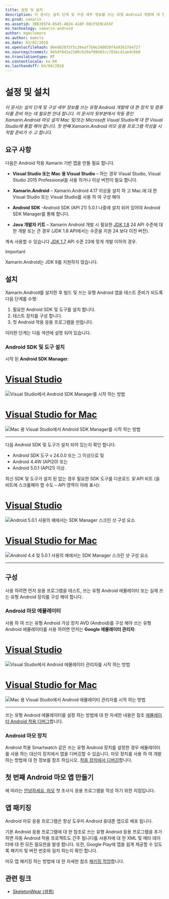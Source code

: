 ```yaml
---
title: 설정 및 설치
description: 이 문서는 설치 단계 및 구성 세부 정보를 쓰는 유형 Android 개발에 대 한 장치 및 컴퓨터를 준비 하는 데 필요한 안내 합니다. 이 문서의 뒷부분에서 작동 중인 Xamarin.Android 마모 설치 Mac 및/또는 Microsoft Visual Studio에 대 한 Visual Studio에 통합 해야 합니다. 첫 번째 Xamarin.Android 마모 응용 프로그램 작성을 시작할 준비가 수 고 합니다.
ms.prod: xamarin
ms.assetid: 3BB395FA-0545-4024-A18F-98CF5E9CA55F
ms.technology: xamarin-android
author: mgmclemore
ms.author: mamcle
ms.date: 03/01/2018
ms.openlocfilehash: 86ed62075f5c39eaf7b0e348020f4a9361764727
ms.sourcegitcommit: 945df041e2180cb20af08b83cc703ecd1aedc6b0
ms.translationtype: MT
ms.contentlocale: ko-KR
ms.lasthandoff: 04/04/2018
---
```

# <a name="setup-and-installation"></a>설정 및 설치

_이 문서는 설치 단계 및 구성 세부 정보를 쓰는 유형 Android 개발에 대 한 장치 및 컴퓨터를 준비 하는 데 필요한 안내 합니다. 이 문서의 뒷부분에서 작동 중인 Xamarin.Android 마모 설치 Mac 및/또는 Microsoft Visual Studio에 대 한 Visual Studio에 통합 해야 합니다. 첫 번째 Xamarin.Android 마모 응용 프로그램 작성을 시작할 준비가 수 고 합니다._

## <a name="requirements"></a>요구 사항

다음은 Android 착용 Xamarin 기반 앱을 만들 필요 합니다.

-   **Visual Studio 또는 Mac 용 Visual Studio** &ndash; 하는 경우 Visual Studio, Visual Studio 2015 Professional을 사용 하거나 이상 버전이 필요 합니다.

-   **Xamarin.Android** &ndash; Xamarin.Android 4.17 이상을 설치 하 고 Mac.에 대 한 Visual Studio 또는 Visual Studio를 사용 하 여 구성 해야

-   **Android SDK** -Android SDK (API 21) 5.0.1 나중에 설치 되어 있어야 Android SDK Manager를 통해 합니다.

-   **Java 개발자 키트** &ndash; Xamarin Android 개발 시 필요한 [JDK 1.8](http://www.oracle.com/technetwork/java/javase/downloads/jdk8-downloads-2133151.html) 24 API 수준에 대 한 개발 또는 큰 경우 (JDK 1.8 API에서는 수준을 지원 24 보다 이전 버전).

계속 사용할 수 있습니다 [JDK 1.7](http://www.oracle.com/technetwork/java/javase/downloads/jdk7-downloads-1880260.html) API 수준 23에 맞게 개발 이하의 경우.

> [!IMPORTANT]
> Xamarin.Android는 JDK 9를 지원하지 않습니다.

## <a name="installation"></a>설치

Xamarin.Android를 설치한 후 빌드 및 쓰는 유형 Android 앱을 테스트 준비가 되도록 다음 단계를 수행: 

1.  필요한 Android SDK 및 도구를 설치 합니다.
2.  테스트 장치를 구성 합니다.
3.  첫 Android 착용 응용 프로그램을 만듭니다.

이러한 단계는 다음 섹션에 설명 되어 있습니다.


### <a name="install-android-sdk-and-tools"></a>Android SDK 및 도구 설치 

시작 된 **Android SDK Manager**: 

# <a name="visual-studiotabvswin"></a>[Visual Studio](#tab/vswin)

![Visual Studio에서 Android SDK Manager를 시작 하는 방법](installation-images/vs/sdk-menu.png)

# <a name="visual-studio-for-mactabvsmac"></a>[Visual Studio for Mac](#tab/vsmac)

![Mac 용 Visual Studio에서 Android SDK Manager를 시작 하는 방법](installation-images/xs/sdk-menu.png)

-----


다음 Android SDK 및 도구가 설치 되어 있는지 확인 합니다.

* Android SDK 도구 v 24.0.0 또는 그 이상으로 및
* Android 4.4W (API20) 또는
* Android 5.0.1 (API21) 이상.

최신 SDK 및 도구가 설치 된 없는 경우 필요한 SDK 도구를 다운로드 *및* API 비트 (을 비트에 스크롤해야 할 수도 &ndash; API 영역이 아래 표시): 

# <a name="visual-studiotabvswin"></a>[Visual Studio](#tab/vswin)

![Android 5.0.1 사용의 예에서는 SDK Manager 스크린 샷 구성 요소](installation-images/vs/sdk-select.png)

# <a name="visual-studio-for-mactabvsmac"></a>[Visual Studio for Mac](#tab/vsmac)

![Android 4.4 및 5.0.1 사용의 예에서는 SDK Manager 스크린 샷 구성 요소](installation-images/xs/sdk-select.png)

-----


## <a name="configuration"></a>구성

사용 하려면 먼저 응용 프로그램을 테스트, 쓰는 유형 Android 에뮬레이터 또는 실제 쓰는 유형 Android 장치를 구성 해야 합니다. 


### <a name="android-wear-emulator"></a>Android 마모 에뮬레이터

사용 하 여 쓰는 유형 Android 가상 장치 AVD (Android)를 구성 해야 쓰는 유형 Android 에뮬레이터를 사용 하려면 먼저는 **Google 에뮬레이터 관리자**:

# <a name="visual-studiotabvswin"></a>[Visual Studio](#tab/vswin)

![Visual Studio에서 Android 에뮬레이터 관리자를 시작 하는 방법](installation-images/vs/emulator-menu.png)

# <a name="visual-studio-for-mactabvsmac"></a>[Visual Studio for Mac](#tab/vsmac)

![Mac 용 Visual Studio에서 Android 에뮬레이터 관리자를 시작 하는 방법](installation-images/xs/emulator-menu.png)

-----

쓰는 유형 Android 에뮬레이터를 설정 하는 방법에 대 한 자세한 내용은 참조 [에뮬레이터 Android 착용 디버그](~/android/wear/deploy-test/debug-on-emulator.md)합니다.


### <a name="android-wear-device"></a>Android 마모 장치

Android 착용 Smartwatch 같은 쓰는 유형 Android 장치를 설정한 경우 에뮬레이터를 사용 하는 대신이 장치에서 앱을 디버깅할 수 있습니다. 마모 장치를 사용 하 여 개발 하는 방법에 대 한 정보를 참조 하십시오. [착용 장치에서 디버깅](~/android/wear/deploy-test/debug-on-device.md)합니다.


## <a name="create-your-first-android-wear-app"></a>첫 번째 Android 마모 앱 만들기

에 따라는 [안녕하세요, 마모](~/android/wear/get-started/hello-wear.md) 첫 조사식 응용 프로그램을 작성 하기 위한 지침입니다.


## <a name="packaging-your-app"></a>앱 패키징

Android 마모 응용 프로그램은 항상 도우미 Android 휴대폰 앱으로 배포 됩니다. 

기본 Android 응용 프로그램에 대 한 참조로 쓰는 유형 Android 응용 프로그램을 추가 하면 자동 Android 착용 프로젝트도 간주 됩니다를 사용자에 대 한 XML 및 메타 데이터에 대 한 모든 필요한을 발생 합니다. 또한, Google Play에 앱을 쉽게 제공할 수 있도록 패키지 및 버전 번호와 일치 하는지 확인 합니다. 

마모 앱 패키징 하는 방법에 대 한 자세한 참조 [패키징 작업](~/android/wear/deploy-test/packaging.md)합니다.


## <a name="related-links"></a>관련 링크

- [SkeletonWear (샘플)](https://developer.xamarin.com/samples/SkeletonWear/)
